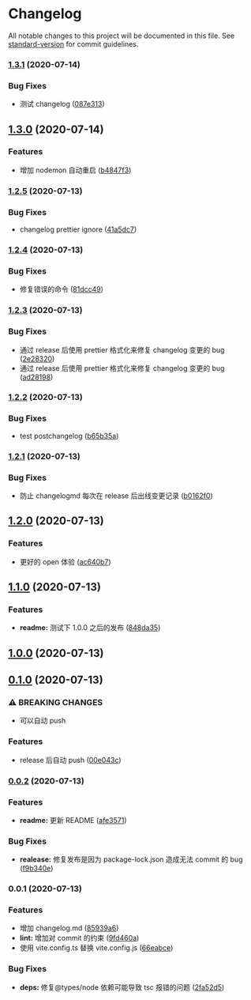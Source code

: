# Changelog

All notable changes to this project will be documented in this file. See [standard-version](https://github.com/conventional-changelog/standard-version) for commit guidelines.

### [1.3.1](https://github.com/MyCupOfTeaOo/electron-vite-react-app/compare/v1.3.0...v1.3.1) (2020-07-14)

### Bug Fixes

- 测试 changelog ([087e313](https://github.com/MyCupOfTeaOo/electron-vite-react-app/commit/087e3139ef2b1206d14a118aedaee816cb03aea1))

## [1.3.0](https://github.com/MyCupOfTeaOo/electron-vite-react-app/compare/v1.2.5...v1.3.0) (2020-07-14)

### Features

- 增加 nodemon 自动重启 ([b4847f3](https://github.com/MyCupOfTeaOo/electron-vite-react-app/commit/b4847f320173bdace913a87e9bee258104cc194a))

### [1.2.5](https://github.com/MyCupOfTeaOo/electron-vite-react-app/compare/v1.2.4...v1.2.5) (2020-07-13)

### Bug Fixes

- changelog prettier ignore ([41a5dc7](https://github.com/MyCupOfTeaOo/electron-vite-react-app/commit/41a5dc7b4c8211fd7f4532a8da2b97fbfeebe84a))

### [1.2.4](https://github.com/MyCupOfTeaOo/electron-vite-react-app/compare/v1.2.3...v1.2.4) (2020-07-13)

### Bug Fixes

- 修复错误的命令 ([81dcc49](https://github.com/MyCupOfTeaOo/electron-vite-react-app/commit/81dcc49ee1bd1c51aa53bfea87891226c7ea204a))

### [1.2.3](https://github.com/MyCupOfTeaOo/electron-vite-react-app/compare/v1.2.2...v1.2.3) (2020-07-13)

### Bug Fixes

- 通过 release 后使用 prettier 格式化来修复 changelog 变更的 bug ([2e28320](https://github.com/MyCupOfTeaOo/electron-vite-react-app/commit/2e28320faf33810624999dd7128f6f34fb17d35a))
- 通过 release 后使用 prettier 格式化来修复 changelog 变更的 bug ([ad28198](https://github.com/MyCupOfTeaOo/electron-vite-react-app/commit/ad28198c0b9d6246e96e639e03dd657c609a76d5))

### [1.2.2](https://github.com/MyCupOfTeaOo/electron-vite-react-app/compare/v1.2.1...v1.2.2) (2020-07-13)

### Bug Fixes

- test postchangelog ([b65b35a](https://github.com/MyCupOfTeaOo/electron-vite-react-app/commit/b65b35ad53a4e5d6c625fb169e345be968661a3c))

### [1.2.1](https://github.com/MyCupOfTeaOo/electron-vite-react-app/compare/v1.2.0...v1.2.1) (2020-07-13)

### Bug Fixes

- 防止 changelogmd 每次在 release 后出线变更记录 ([b0162f0](https://github.com/MyCupOfTeaOo/electron-vite-react-app/commit/b0162f0dc4d8c93dfc56e75ce329da91cd76901c))

## [1.2.0](https://github.com/MyCupOfTeaOo/electron-vite-react-app/compare/v1.1.0...v1.2.0) (2020-07-13)

### Features

- 更好的 open 体验 ([ac640b7](https://github.com/MyCupOfTeaOo/electron-vite-react-app/commit/ac640b7dd71d822bc98952a8aa1daad6d63886cb))

## [1.1.0](https://github.com/MyCupOfTeaOo/electron-vite-react-app/compare/v1.0.0...v1.1.0) (2020-07-13)

### Features

- **readme:** 测试下 1.0.0 之后的发布 ([848da35](https://github.com/MyCupOfTeaOo/electron-vite-react-app/commit/848da35c10b1bf47248b21df460170512824ed22))

## [1.0.0](https://github.com/MyCupOfTeaOo/electron-vite-react-app/compare/v0.1.0...v1.0.0) (2020-07-13)

## [0.1.0](https://github.com/MyCupOfTeaOo/electron-vite-react-app/compare/v0.0.2...v0.1.0) (2020-07-13)

### ⚠ BREAKING CHANGES

- 可以自动 push

### Features

- release 后自动 push ([00e043c](https://github.com/MyCupOfTeaOo/electron-vite-react-app/commit/00e043c4ada6f5ee5c5b2a7cbd7b9235a7f03cff))

### [0.0.2](https://github.com/MyCupOfTeaOo/electron-vite-react-app/compare/v0.0.1...v0.0.2) (2020-07-13)

### Features

- **readme:** 更新 README ([afe3571](https://github.com/MyCupOfTeaOo/electron-vite-react-app/commit/afe357136e626f50a57094d623a248eba1d9cc86))

### Bug Fixes

- **realease:** 修复发布是因为 package-lock.json 造成无法 commit 的 bug ([f9b340e](https://github.com/MyCupOfTeaOo/electron-vite-react-app/commit/f9b340e4b3e3baf3a6e7b9265c0e1d38ceede23a))

### 0.0.1 (2020-07-13)

### Features

- 增加 changelog.md ([85939a6](https://github.com/MyCupOfTeaOo/electron-vite-react-app/commit/85939a6b8a3c6a00055128ab6c93eda2d3e29516))
- **lint:** 增加对 commit 的约束 ([9fd460a](https://github.com/MyCupOfTeaOo/electron-vite-react-app/commit/9fd460a377ffc4ad901e18e42d1967fb253c47d8))
- 使用 vite.config.ts 替换 vite.config.js ([66eabce](https://github.com/MyCupOfTeaOo/electron-vite-react-app/commit/66eabce87252c6743b6d642f71eaf47c0adb6c3a))

### Bug Fixes

- **deps:** 修复@types/node 依赖可能导致 tsc 报错的问题 ([2fa52d5](https://github.com/MyCupOfTeaOo/electron-vite-react-app/commit/2fa52d5ccb1313e71bcf1bcebeaf9e7c1caaa15f))
